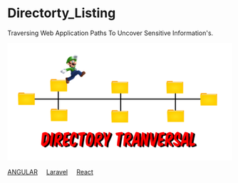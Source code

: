 # Directorty_Listing
Traversing Web Application Paths To Uncover Sensitive Information's. 

![](https://github.com/fixitgearware/Directorty_Listing/blob/main/Directory-Tranversal.png)

<a href="https://github.com/fixitgearware/Directorty_Listing/blob/main/01-Angular">ANGULAR</a> &nbsp; &nbsp; <a href="https://github.com/fixitgearware/Directorty_Listing/blob/main/01-Laravel">Laravel</a> &nbsp; &nbsp; <a href="https://github.com/fixitgearware/Directorty_Listing/blob/main/01-React">React</a>


